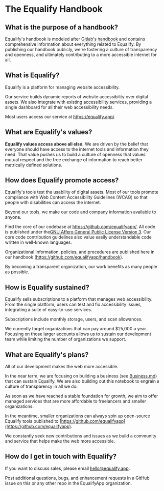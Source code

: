 # The Equalify Handbook

## What is the purpose of a handbook?
Equalify's handbook is modeled after [Gitlab's handbook](https://about.gitlab.com/handbook/) and contains comprehensive information about everything related to Equalify. By publishing our handbook publicly, we're fostering a culture of transparency and openness, and ultimately contributing to a more accessible internet for all.

## What is Equalify?

Equalify is a platform for managing website accessibility. 

Our service builds dynamic reports of website accessibility over digital assets. We also integrate with existing accessibility services, providing a single dashboard for all their web accessibility needs.

Most users access our service at https://equalify.app/.

## What are Equalify's values?

**Equalify values access above all else.** We are driven by the belief that everyone should have access to the internet tools and information they need. That value pushes us to build a culture of openness that values mutual respect and the free exchange of information to reach better metrically defined solutions.

## How does Equalify promote access?

Equalify's tools test the usability of digital assets. Most of our tools promote compliance with Web Content Accessibility Guidelines (WCAG) so that people with disabilities can access the internet.

Beyond our tools, we make our code and company information available to anyone.

Find the core of our codebase at https://github.com/equalifyapp/. All code is published under the[GNU Affero General Public License Version 3](https://www.gnu.org/licenses/agpl-3.0.en.html). Our core code contribution guidelines also value easily understandable code written in well-known languages.

Organizational information, policies, and procedures are published here in our handbook (https://github.com/equalifyapp/handbook). 

By becoming a transparent organization, our work benefits as many people as possible.

## How is Equalify sustained?

Equalify sells subscriptions to a platform that manages web accessibility. From the single platform, users can test and fix accessibility issues, integrating a suite of easy-to-use services. 

Subscriptions include monthly storage, users, and scan allowances.

We currently target organizations that can pay around $25,000 a year. Focusing on those larger accounts allows us to sustain our development team while limiting the number of organizations we support.

## What are Equalify's plans?

All of our development makes the web more accessible.

In the near term, we are focusing on building a business (see [Business.md](/Business.md)) that can sustain Equalify. We are also building out this notebook to engrain a culture of transparency in all we do.

As soon as we have reached a stable foundation for growth, we aim to offer managed services that are more affordable to freelancers and smaller organizations. 

In the meantime, smaller organizations can always spin up open-source Equalify tools published to [https://github.com/equalifyapp](https://github.com/equalifyapp). 

We constantly seek new contributions and issues as we build a community and service that helps make the web more accessible.

## How do I get in touch with Equalify?

If you want to discuss sales, please email [hello@equalify.app](mailto:hello@equalify.app).

Post additional questions, bugs, and enhancement requests in a GitHub issue on this or any other repo in the EqualifyApp organization.
